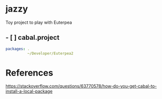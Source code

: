 # jazzy
Toy project to play with Euterpea

## - [ ] cabal.project

```yaml
packages: .
          ~/Developer/Euterpea2
```

# References

https://stackoverflow.com/questions/63770578/how-do-you-get-cabal-to-install-a-local-package
